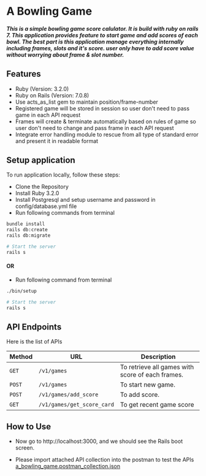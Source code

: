 # A Bowling Game
##### This is a simple bowling game score calulator. It is build with ruby on rails 7. This application provides feature to start game and add scores of each bowl. The best part is this application manage everything internally including frames, slots and it's score. user only have to add score value without worrying about frame & slot number.


## Features
- Ruby (Version: 3.2.0)
- Ruby on Rails (Version: 7.0.8)
- Use acts_as_list gem to maintain position/frame-number 
- Registered game will be stored in session so user don't need to pass game in each API request
- Frames will create & terminate automatically based on rules of game so user don't need to change and pass frame in each API request
- Integrate error handling module to rescue from all type of standard error and present it in readable format


## Setup application
To run application locally, follow these steps:

- Clone the Repository
- Install Ruby 3.2.0
- Install Postgresql and setup username and password in config/database.yml file
- Run following commands from terminal
```sh
bundle install
rails db:create
rails db:migrate

# Start the server
rails s
```

#### OR
- Run following command from terminal
```sh
./bin/setup

# Start the server
rails s
```


## API Endpoints
Here is the list of APIs

| Method   | URL                                      | Description                              |
| -------- | ---------------------------------------- | ---------------------------------------- |
| `GET`    | `/v1/games`                             | To retrieve all games with score of each frames.                     |
| `POST`   | `/v1/games`                             | To start new game.                       |
| `POST`    | `/v1/games/add_score`                          | To add score.                       |
| `GET`  | `/v1/games/get_score_card`                          | To get recent game score 

## How to Use

- Now go to http://localhost:3000, and we should see the Rails boot screen.

- Please import attached API collection into the postman to test the APIs [a_bowling_game.postman_collection.json](a_bowling_game.postman_collection.json)